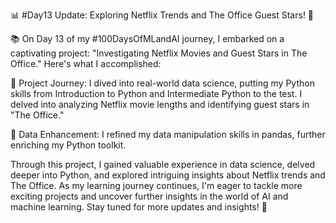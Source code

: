 📊 #Day13 Update: Exploring Netflix Trends and The Office Guest Stars! 🎥

📚 On Day 13 of my #100DaysOfMLandAI journey, I embarked on a captivating project: "Investigating Netflix Movies and Guest Stars in The Office." Here's what I accomplished:

🔹 Project Journey: I dived into real-world data science, putting my Python skills from Introduction to Python and Intermediate Python to the test. I delved into analyzing Netflix movie lengths and identifying guest stars in "The Office."

🔹 Data Enhancement: I refined my data manipulation skills in pandas, further enriching my Python toolkit.

Through this project, I gained valuable experience in data science, delved deeper into Python, and explored intriguing insights about Netflix trends and The Office. As my learning journey continues, I'm eager to tackle more exciting projects and uncover further insights in the world of AI and machine learning. Stay tuned for more updates and insights! 🚀
